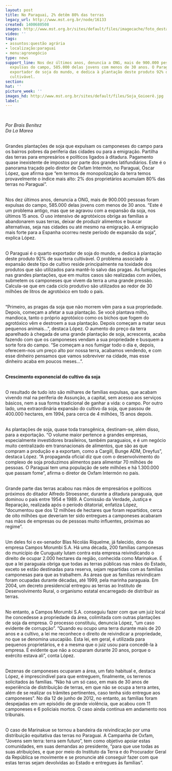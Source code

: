 ```yaml
---
layout: post
title: No Paraguai, 2% detêm 80% das terras
legacy_url: http://www.mst.org.br/node/16133
created: 1400680508
images: http://www.mst.org.br/sites/default/files/imagecache/foto_destaque/Soja_Goioerê.jpg
video: ''
tags:
- assuntos:questão agrária
- localização:paraguai
- menu:agronegócio
type: news
support_line: Nos dez últimos anos, denuncia a ONG, mais de 900.000 pessoas foram
  expulsas do campo, 585.000 delas jovens com menos de 30 anos. O Paraguai é o quarto
  exportador de soja do mundo, e dedica à plantação deste produto 92% de sua terra
  cultivável.
section: 
hat: ''
picture_week: ''
images_hd: http://www.mst.org.br/sites/default/files/Soja_Goioerê.jpg
label: 
---
```

<p><em><br></em></p><p><em>Por Brais Benítez<br>Da La Marea</em></p><p><br>Grandes plantações de soja que expulsam os camponeses do campo para os bairros pobres da periferia das cidades ou para a emigração. Partilha das terras para empresários e políticos ligados à ditadura. Pagamento quase inexistente de impostos por parte dos grandes latifundiários. Este é o panorama traçado pelo diretor de Oxfam Intermón, no Paraguai, Óscar López, que afirma que “em termos de monopolização da terra temos provavelmente o índice mais alto: 2% dos proprietários acumulam 80% das terras no Paraguai”.</p><p><br>Nos dez últimos anos, denuncia a ONG, mais de 900.000 pessoas foram expulsas do campo, 585.000 delas jovens com menos de 30 anos. “Este é um problema antigo, mas que se agravou com a expansão da soja, nos últimos 15 anos. O uso intensivo de agrotóxicos obriga as famílias a abandonarem suas terras, deixar de produzir alimentos e buscar alternativas, seja nas cidades ou até mesmo na emigração. A emigração mais forte para a Espanha ocorreu neste período de expansão da soja”, explica López.</p><p><br>O Paraguai é o quarto exportador de soja do mundo, e dedica à plantação deste produto 92% de sua terra cultivável. O problema associado à expansão deste tipo de cultivo reside principalmente na toxidade dos produtos que são utilizados para mantê-lo salvo das pragas. As fumigações nas grandes plantações, que em muitos casos são realizadas com aviões, submetem os camponeses que vivem da terra a uma grande pressão. Calcula-se que em cada ciclo produtivo são utilizados ao redor de 30 milhões de litros de agrotóxico em todo o país.</p><p><br>“Primeiro, as pragas da soja que não morrem vêm para a sua propriedade. Depois, começam a afetar a sua plantação. Se você plantava milho, mandioca, tanto o próprio agrotóxico como os bichos que fogem do agrotóxico vêm e destroem a sua plantação. Depois começam a matar seus pequenos animais...”, destaca López. O aumento do preço da terra aparelhado à chegada de uma grande plantação de soja, acrescenta, acaba fazendo com que os camponeses vendam a sua propriedade e busquem a sorte fora do campo. “Se começam a nos fumigar todo o dia e, depois, oferecem-nos um preço alto por nossa terra, acabamos vendendo, e com esse dinheiro pensamos que vamos sobreviver na cidade, mas esse dinheiro acaba em poucos meses...”.</p><p><br><strong>Crescimento exponencial do cultivo da soja</strong></p><p><br>O resultado de tudo isto são milhares de famílias expulsas, que acabam vivendo mal na periferia de Assunção, a capital, sem acesso aos serviços básicos, nem a sua forma tradicional de ganhar a vida: o campo. Por outro lado, uma extraordinária expansão do cultivo da soja, que passou de 400.000 hectares, em 1994, para cerca de 4 milhões, 15 anos depois.</p><p><br>As plantações de soja, quase toda transgênica, destinam-se, além disso, para a exportação. “O volume maior pertence a grandes empresas, especialmente investidores brasileiros, também paraguaios, e é um negócio muito centralizado em transnacionais de alimentos, que são as que compram a produção e a exportam, como a Cargill, Bunge ADM, Dreyfus”, destaca López. “A propaganda oficial diz que com o desenvolvimento do complexo de soja produzimos alimentos para alimentar 70 milhões de pessoas. O Paraguai tem uma população de sete milhões e há 1.300.000 que passam fome”, afirma o diretor de Oxfam Intermón no país.</p><p><br>Grande parte das terras acabou nas mãos de empresários e políticos próximos do ditador Alfredo Stroessner, durante a ditadura paraguaia, que dominou o país entre 1954 e 1989. A Comissão da Verdade, Justiça e Reparação, realizada após o período ditatorial, enfatiza López, “documentou que dos 12 milhões de hectares que foram repartidos, cerca de oito milhões que deveriam ter sido entregues a camponeses acabaram nas mãos de empresas ou de pessoas muito influentes, próximas ao regime”.</p><p><br>Um deles foi o ex-senador Blas Nicolás Riquelme, já falecido, dono da empresa Campos Morumbi S.A. Há uma década, 200 famílias camponesas do município de Curuguaty lutam contra esta empresa reivindicando o direito de ocupar 2.000 hectares da região, conhecida como Marinakue. É que a lei paraguaia obriga que todas as terras públicas nas mãos do Estado, exceto se estão destinadas para reserva, sejam repartidas com as famílias camponesas para que as trabalhem. As áreas que as famílias reivindicam foram ocupadas durante décadas, até 1999, pela marinha paraguaia. Em 2004, um decreto presidencial entregou as terras ao Instituto de Desenvolvimento Rural, o organismo estatal encarregado de distribuir as terras.</p><p><br>No entanto, a Campos Morumbi S.A. conseguiu fazer com que um juiz local lhe concedesse a propriedade da área, colimitada com outras plantações de soja da empresa. O processo constituiu, denuncia López, “um caso evidente de corrupção”. “Quando eu ocupo uma terra durante mais de 20 anos e a cultivo, a lei me reconhece o direito de reivindicar a propriedade, no que se denomina usucapião. Esta lei, em geral, é utilizada para pequenos proprietários, e é a mesma que o juiz usou para concedê-la à empresa. É evidente que não a ocuparam durante 20 anos, porque o exército estava ali”, conta López.</p><p><br>Dezenas de camponeses ocuparam a área, um fato habitual e, destaca López, é imprescindível para que entreguem, finalmente, os terrenos solicitados às famílias. “Não há um só caso, em mais de 30 anos de experiência de distribuição de terras, em que não se ocupa a terra antes, além de se realizar os trâmites pertinentes, caso tenha sido entregue aos camponeses”. No dia 12 de junho de 2012, no entanto, as famílias foram despejadas em um episódio de grande violência, que acabou com 11 camponeses e 6 policiais mortos. O caso ainda continua em andamento nos tribunais.</p><p><br>O caso de Marinakue se tornou a bandeira da reivindicação por uma distribuição equitativa das terras no Paraguai. A Campanha de Oxfam, “Jovens sem terra: terra sem futuro”, tem como objetivo apoiar estas comunidades, em suas demandas ao presidente, “para que use todas as suas atribuições, e que por meio do Instituto da Terra e do Procurador Geral da República se movimente e se pronuncie até conseguir fazer com que estas terras sejam devolvidas ao Estado e entregues às famílias”.</p><p>&nbsp;</p><p>&nbsp;</p>
